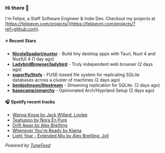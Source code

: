 ### Hi there 👋

I'm Felipe, a Staff Software Engineer & Indie Dev. Checkout my projects at [https://felipevm.com/projects/](https://felipevm.com/projects/?ref=github.com).

#### ⭐ Recent Stars
- **[NicolaSpadari/nuxtor](https://github.com/NicolaSpadari/nuxtor)** - Build tiny desktop apps with Tauri, Nuxt 4 and NuxtUI 4 (1 day ago)
- **[LadybirdBrowser/ladybird](https://github.com/LadybirdBrowser/ladybird)** - Truly independent web browser (2 days ago)
- **[superfly/litefs](https://github.com/superfly/litefs)** - FUSE-based file system for replicating SQLite databases across a cluster of machines (2 days ago)
- **[benbjohnson/litestream](https://github.com/benbjohnson/litestream)** - Streaming replication for SQLite. (2 days ago)
- **[basecamp/omarchy](https://github.com/basecamp/omarchy)** - Opinionated Arch/Hyprland Setup (2 days ago)

#### 🎧 Spotify recent tracks
- [Wanna Know by Jack Willard, Lovlee](https://open.spotify.com/track/3xolC0BcOdR447oA7j51k9)
- [Teahupoo by Nora En Pure](https://open.spotify.com/track/5ajDAV7woLiE3fbzjmGJeR)
- [Drift Away by Alex Breitling](https://open.spotify.com/track/3fc76LcSqH8jYX56DHlZpz)
- [Whenever You&#39;re Ready by Klama](https://open.spotify.com/track/1XfXrS8hA0LLPM7qsEn3h6)
- [Light Year - Extended Mix by Alex Breitling, Jyll](https://open.spotify.com/track/1HfAcYk4io72yXGrKIgPJc)

_Powered by [TuneFeed](https://tunefeed.app?ref=github.com)_
